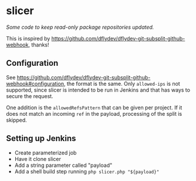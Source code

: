 # slicer

_Some code to keep read-only package repositories updated._

This is inspired by https://github.com/dflydev/dflydev-git-subsplit-github-webhook, thanks!

## Configuration

See https://github.com/dflydev/dflydev-git-subsplit-github-webhook#configuration, the format is the same. Only
`allowed-ips` is not supported, since slicer is intended to be run in Jenkins and that has ways to secure the
request.

One addition is the `allowedRefsPattern` that can be given per project. If it does not match an incoming `ref`
in the payload, processing of the split is skipped.

## Setting up Jenkins

* Create parameterized job
* Have it clone slicer
* Add a string parameter called "payload"
* Add a shell build step running `php slicer.php "${payload}"`
